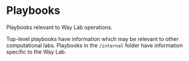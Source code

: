 # Playbooks

Playbooks relevant to Way Lab operations.


Top-level playbooks have information which may be relevant to other computational labs.
Playbooks in the `/internal` folder have information specific to the Way Lab.